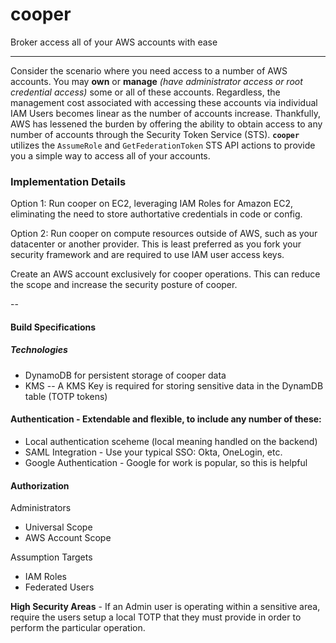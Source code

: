# cooper
Broker access all of your AWS accounts with ease

----

Consider the scenario where you need access to a number of AWS accounts. You may **own** or **manage** _(have administrator access or root credential access)_ some or all of these accounts. Regardless, the management cost associated with accessing these accounts via individual IAM Users becomes linear as the number of accounts increase. Thankfully, AWS has lessened the burden by offering the ability to obtain access to any number of accounts through the Security Token Service (STS). **`cooper`** utilizes the `AssumeRole` and `GetFederationToken` STS API actions to provide you a simple way to access all of your accounts.

### Implementation Details

Option 1: Run cooper on EC2, leveraging IAM Roles for Amazon EC2, eliminating the need to store authortative credentials in code or config.

Option 2: Run cooper on compute resources outside of AWS, such as your datacenter or another provider. This is least preferred as you fork your security framework and are required to use IAM user access keys.

Create an AWS account exclusively for cooper operations. This can reduce the scope and increase the security posture of cooper.

--

#### Build Specifications

##### Technologies
 - DynamoDB for persistent storage of cooper data
 - KMS -- A KMS Key is required for storing sensitive data in the DynamDB table (TOTP tokens) 

#### Authentication - Extendable and flexible, to include any number of these:
 - Local authentication sceheme (local meaning handled on the backend)
 - SAML Integration - Use your typical SSO: Okta, OneLogin, etc.
 - Google Authentication - Google for work is popular, so this is helpful 

#### Authorization

Administrators
 - Universal Scope
 - AWS Account Scope
 
Assumption Targets
 - IAM Roles
 - Federated Users
 
**High Security Areas** - If an Admin user is operating within a sensitive area, require the users setup a local TOTP that they must provide in order to perform the particular operation.
